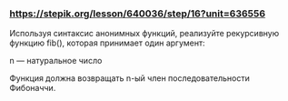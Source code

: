 ### https://stepik.org/lesson/640036/step/16?unit=636556
Используя синтаксис анонимных функций, реализуйте рекурсивную функцию fib(), которая принимает один аргумент:

n — натуральное число

Функция должна возвращать n-ый член последовательности Фибоначчи.
